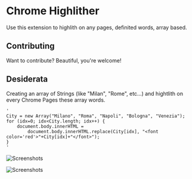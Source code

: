 Chrome Highlither
============= 

Use this extension to highlith on any pages, definited words, array based.


Contributing
------------

Want to contribute? Beautiful, you're welcome!


Desiderata
-------

Creating an array of Strings (like "Milan", "Rome", etc…) and hightlith on every Chrome Pages these array words.

    '
    City = new Array("Milano", "Roma", "Napoli", "Bologna", "Venezia");
    for (idx=0; idx<City.length; idx++) {
    	document.body.innerHTML = 
    		document.body.innerHTML.replace(City[idx], "<font color='red'>"+City[idx]+"</font>");
    }
    '

![Screenshots](https://github.com/paska/Chrome-Highlither/blob/master/_ss_before.png)

![Screenshots](https://github.com/paska/Chrome-Highlither/blob/master/_ss_after.png)


